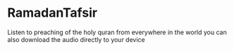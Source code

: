 # RamadanTafsir
Listen to preaching of the holy quran from everywhere in the world you can also download the audio directly to your device
